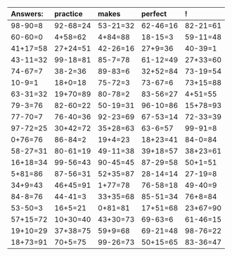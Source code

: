 | Answers: | practice | makes | perfect | ! |
| :--- | :--- | :--- | :--- | :--- |
| 98-90=8 | 92-68=24 | 53-21=32 | 62-46=16 | 82-21=61 | 
| 60-60=0 | 4+58=62 | 4+84=88 | 18-15=3 | 59-11=48 | 
| 41+17=58 | 27+24=51 | 42-26=16 | 27+9=36 | 40-39=1 | 
| 43-11=32 | 99-18=81 | 85-7=78 | 61-12=49 | 27+33=60 | 
| 74-67=7 | 38-2=36 | 89-83=6 | 32+52=84 | 73-19=54 | 
| 10-9=1 | 18+0=18 | 75-72=3 | 73-67=6 | 73+15=88 | 
| 63-31=32 | 19+70=89 | 80-78=2 | 83-56=27 | 4+51=55 | 
| 79-3=76 | 82-60=22 | 50-19=31 | 96-10=86 | 15+78=93 | 
| 77-70=7 | 76-40=36 | 92-23=69 | 67-53=14 | 72-33=39 | 
| 97-72=25 | 30+42=72 | 35+28=63 | 63-6=57 | 99-91=8 | 
| 0+76=76 | 86-84=2 | 19+4=23 | 18+23=41 | 84-0=84 | 
| 58-27=31 | 80-61=19 | 49-11=38 | 39+18=57 | 38+23=61 | 
| 16+18=34 | 99-56=43 | 90-45=45 | 87-29=58 | 50+1=51 | 
| 5+81=86 | 87-56=31 | 52+35=87 | 28-14=14 | 27-19=8 | 
| 34+9=43 | 46+45=91 | 1+77=78 | 76-58=18 | 49-40=9 | 
| 84-8=76 | 44-41=3 | 33+35=68 | 85-51=34 | 76+8=84 | 
| 53-50=3 | 16+5=21 | 0+81=81 | 17+51=68 | 23+67=90 | 
| 57+15=72 | 10+30=40 | 43+30=73 | 69-63=6 | 61-46=15 | 
| 19+10=29 | 37+38=75 | 59+9=68 | 69-21=48 | 98-76=22 | 
| 18+73=91 | 70+5=75 | 99-26=73 | 50+15=65 | 83-36=47 | 
